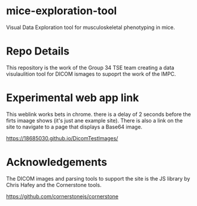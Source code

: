# mice-exploration-tool
Visual Data Exploration tool for musculoskeletal phenotyping in mice.

# Repo Details
This repository is the work of the Group 34 TSE team creating a data visulaulition tool for DICOM ismages to supoprt the work of the IMPC. 

# Experimental web app link
This weblink works bets in chrome. there is a delay of 2 seconds before the firts imaage shows (it's just ane example site).
There is also a link on the site to navigate to a page that displays a Base64 image.

https://18685030.github.io/DicomTestImages/

# Acknowledgements
The DICOM images and parsing tools to support the site is the JS library by Chris Hafey and the Cornerstone tools.

https://github.com/cornerstonejs/cornerstone


